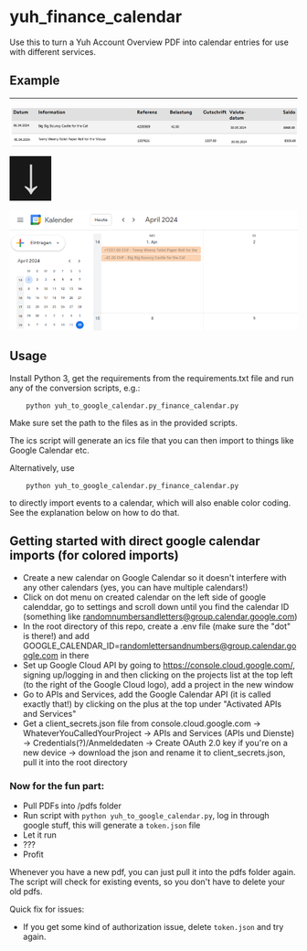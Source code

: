 # yuh_finance_calendar

Use this to turn a Yuh Account Overview PDF into calendar entries for use with different services.

## Example
---------------

![alt text](resources/account_pdf_example.png)

![alt text](resources/downarrow.png)

![alt text](resources/google_calendar_example.png)

## Usage

Install Python 3, get the requirements from the requirements.txt file and run any of the conversion scripts, e.g.:

```
    python yuh_to_google_calendar.py_finance_calendar.py
```

 Make sure set the path to the files as in the provided scripts.

 The ics script will generate an ics file that you can then import to things like Google Calendar etc.

Alternatively, use 
```
    python yuh_to_google_calendar.py_finance_calendar.py
```
to directly import events to a calendar, which will also enable color coding. See the explanation below on how to do that.

## Getting started with direct google calendar imports (for colored imports)

 - Create a new calendar on Google Calendar so it doesn't interfere with any other calendars (yes, you can have multiple calendars!)
 - Click on dot menu on created calendar on the left side of google calenddar, go to settings and scroll down until you find the calendar ID (something like randomnumbersandletters@group.calendar.google.com)
 - In the root directory of this repo, create a .env file (make sure the "dot" is there!) and add GOOGLE_CALENDAR_ID=randomlettersandnumbers@group.calendar.google.com in there
 - Set up Google Cloud API by going to https://console.cloud.google.com/, signing up/logging in and then clicking on the projects list at the top left (to the right of the Google Cloud logo), add a project in the new window
 - Go to APIs and Services, add the Google Calendar API (it is called exactly that!) by clicking on the plus at the top under "Activated APIs and Services"
 - Get a client_secrets.json file from console.cloud.google.com -> WhateverYouCalledYourProject -> APIs and Services (APIs und Dienste) -> Credentials(?)/Anmeldedaten -> Create OAuth 2.0 key if you're on a new device -> download the json and rename it to client_secrets.json, pull it into the root directory

### Now for the fun part:
 - Pull PDFs into /pdfs folder
 - Run script with `python yuh_to_google_calendar.py`, log in through google stuff, this will generate a `token.json` file
 - Let it run
 - ???
 - Profit

Whenever you have a new pdf, you can just pull it into the pdfs folder again. The script will check for existing events, so you don't have to delete your old pdfs.

Quick fix for issues:
- If you get some kind of authorization issue, delete `token.json` and try again.
